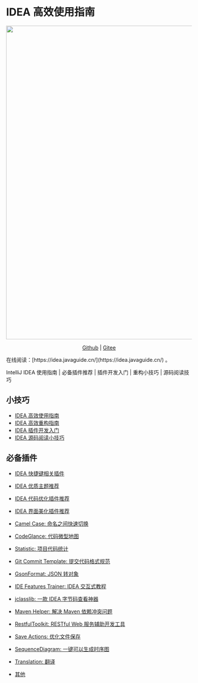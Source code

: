 # IDEA 高效使用指南

<p align="center">
  <a href="https://www.yuque.com/docs/share/8a30ffb5-83f3-40f9-baf9-38de68b906dc">
    <img src="https://img-blog.csdnimg.cn/48dccc72371e45e5b7e64663760e4d76.png?" style="margin: 0 auto; width: 850px;" />
  </a>
</p>
<p align="center">
  <a href="https://github.com/CodingDocs/awesome-idea-tutorial">Github</a> |
  <a href="https://gitee.com/SnailClimb/awesome-idea">Gitee</a>
</p>
在线阅读：[https://idea.javaguide.cn/](https://idea.javaguide.cn/) 。

IntelliJ IDEA 使用指南 | 必备插件推荐 | 插件开发入门 | 重构小技巧 | 源码阅读技巧

## 小技巧

- [IDEA 高效使用指南](./docs/tips/efficient-use-guide.md)
- [IDEA 高效重构指南](./docs/tips/refractor-intro.md)
- [IDEA 插件开发入门](./docs/tips/plug-in-development-intro.md)
- [IDEA 源码阅读小技巧](./docs/tips/source-code-reading-skills.md)

## 必备插件

- [IDEA 快捷键相关插件](./docs/plugins/shortcut-key.md)
- [IDEA 优质主题推荐](./docs/plugins/themes.md)
- [IDEA 代码优化插件推荐](./docs/plugins/improve-code.md)
- [IDEA 界面美化插件推荐](./docs/plugins/interface-beautification.md)

- [Camel Case: 命名之间快速切换](./docs/plugins/camel-case/README.md)
- [CodeGlance: 代码微型地图](./docs/plugins/code-glance/README.md)
- [Statistic: 项目代码统计](./docs/plugins/code-statistic/README.md)
- [Git Commit Template: 提交代码格式规范](./docs/plugins/git-commit-template/README.md)
- [GsonFormat: JSON 转对象](./docs/plugins/gson-format/README.md)
- [IDE Features Trainer: IDEA 交互式教程](./docs/plugins/idea-features-trainer/README.md)
- [jclasslib: 一款 IDEA 字节码查看神器](./docs/plugins/jclasslib.md)
- [Maven Helper: 解决 Maven 依赖冲突问题](./docs/plugins/maven-helper.md)
- [RestfulToolkit: RESTful Web 服务辅助开发工具](./docs/plugins/rest/README.md)
- [Save Actions: 优化文件保存](./docs/plugins/save-actions/README.md)
- [SequenceDiagram: 一键可以生成时序图](./docs/plugins/sequence-diagram.md)
- [Translation: 翻译](./docs/plugins/translation/README.md)
- [其他](./docs/plugins/others.md)
